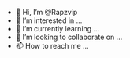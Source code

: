 - 👋 Hi, I’m @Rapzvip
- 👀 I’m interested in ...
- 🌱 I’m currently learning ...
- 💞️ I’m looking to collaborate on ...
- 📫 How to reach me ...

<!---
Rapzvip/Rapzvip is a ✨ special ✨ repository because its `README.md` (this file) appears on your GitHub profile.
You can click the Preview link to take a look at your changes.
--->
